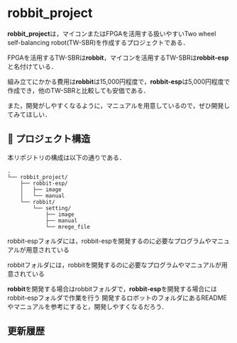 # robbit_project

**robbit_project**は，マイコンまたはFPGAを活用する扱いやすいTwo wheel self-balancing robot(TW-SBR)を作成するプロジェクトである．

FPGAを活用するTW-SBRは**robbit**，マイコンを活用するTW-SBRは**robbit-esp**と名付けている．

組み立てにかかる費用は**robbit**は15,000円程度で，**robbit-esp**は5,000円程度で作成でき，他のTW-SBRと比較しても安価である．

また，開発がしやすくなるように，マニュアルを用意しているので，ぜひ開発してみてほしい．

## 📁 プロジェクト構造

本リポジトリの構成は以下の通りである．

    .
    └── robbit_project/
        ├── robbit-esp/
        │   ├── image
        │   └── manual
        └── robbit/
            └── setting/
                ├── image
                ├── manual
                └── mrege_file

robbit-espフォルダには，robbit-espを開発するのに必要なプログラムやマニュアルが用意されている

robbitフォルダには，robbitを開発するのに必要なプログラムやマニュアルが用意されている

**robbit**を開発する場合はrobbitフォルダで，**robbit-esp**を開発する場合にはrobbit-espフォルダで作業を行う
開発するロボットのフォルダにあるREADMEやマニュアルを参考にすると，開発しやすくなるだろう．

## 更新履歴
